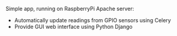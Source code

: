 Simple app, running on RaspberryPi Apache server:
- Automatically update readings from GPIO sensors using Celery
- Provide GUI web interface using Python Django

